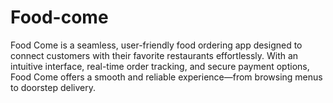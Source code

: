 # Food-come
Food Come is a seamless, user-friendly food ordering app designed to connect customers with their favorite restaurants effortlessly. With an intuitive interface, real-time order tracking, and secure payment options, Food Come offers a smooth and reliable experience—from browsing menus to doorstep delivery. 
